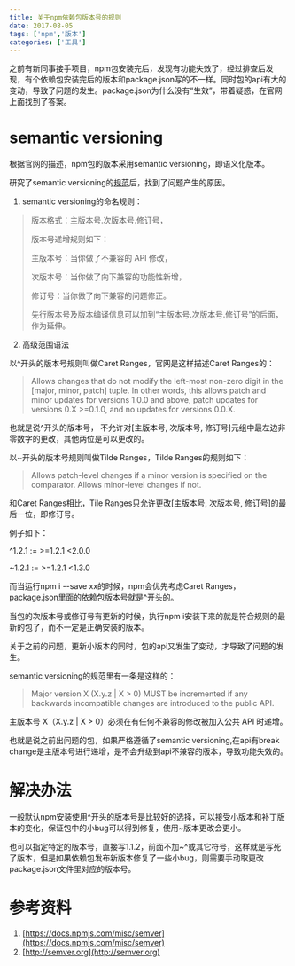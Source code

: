 ```yaml
---
title: 关于npm依赖包版本号的规则
date: 2017-08-05
tags: ['npm','版本']
categories: ['工具']
---
```

之前有新同事接手项目，npm包安装完后，发现有功能失效了，经过排查后发现，有个依赖包安装完后的版本和package.json写的不一样。同时包的api有大的变动，导致了问题的发生。package.json为什么没有“生效”，带着疑惑，在官网上面找到了答案。

# semantic versioning
根据官网的描述，npm包的版本采用semantic versioning，即语义化版本。

研究了semantic versioning的[规范](https://docs.npmjs.com/misc/semver)后，找到了问题产生的原因。

1. semantic versioning的命名规则：
> 版本格式：主版本号.次版本号.修订号，
> 
> 版本号递增规则如下：
> 
> 主版本号：当你做了不兼容的 API 修改， 
> 
> 次版本号：当你做了向下兼容的功能性新增，
> 
> 修订号：当你做了向下兼容的问题修正。
> 
> 先行版本号及版本编译信息可以加到“主版本号.次版本号.修订号”的后面，作为延伸。
2. 高级范围语法

以^开头的版本号规则叫做Caret Ranges，官网是这样描述Caret Ranges的：
> Allows changes that do not modify the left-most non-zero digit in the [major, minor, patch] tuple. In other words, this allows patch and minor updates for versions 1.0.0 and above, patch updates for versions 0.X >=0.1.0, and no updates for versions 0.0.X.

也就是说^开头的版本号， 不允许对[主版本号, 次版本号, 修订号]元组中最左边非零数字的更改，其他两位是可以更改的。

以~开头的版本号规则叫做Tilde Ranges，Tilde Ranges的规则如下：
> Allows patch-level changes if a minor version is specified on the comparator. Allows minor-level changes if not.

和Caret Ranges相比，Tile Ranges只允许更改[主版本号, 次版本号, 修订号]的最后一位，即修订号。

例子如下：

^1.2.1 := >=1.2.1 <2.0.0

~1.2.1 :=  >=1.2.1 <1.3.0

而当运行npm i --save xx的时候，npm会优先考虑Caret Ranges，package.json里面的依赖包版本号就是^开头的。

当包的次版本号或修订号有更新的时候，执行npm i安装下来的就是符合规则的最新的包了，而不一定是正确安装的版本。

关于之前的问题，更新小版本的同时，包的api又发生了变动，才导致了问题的发生。

semantic versioning的规范里有一条是这样的：
> Major version X (X.y.z | X > 0) MUST be incremented if any backwards incompatible changes are introduced to the public API. 

主版本号 X（X.y.z | X > 0）必须在有任何不兼容的修改被加入公共 API 时递增。

也就是说之前出问题的包，如果严格遵循了semantic versioning,在api有break change是主版本号进行递增，是不会升级到api不兼容的版本，导致功能失效的。
# 解决办法
一般默认npm安装使用^开头的版本号是比较好的选择，可以接受小版本和补丁版本的变化，保证包中的小bug可以得到修复，使用~版本更改会更小。

也可以指定特定的版本号，直接写1.1.2，前面不加~^或其它符号，这样就是写死了版本，但是如果依赖包发布新版本修复了一些小bug，则需要手动取更改package.json文件里对应的版本号。
# 参考资料
1. [https://docs.npmjs.com/misc/semver](https://docs.npmjs.com/misc/semver)
2. [http://semver.org](http://semver.org)

